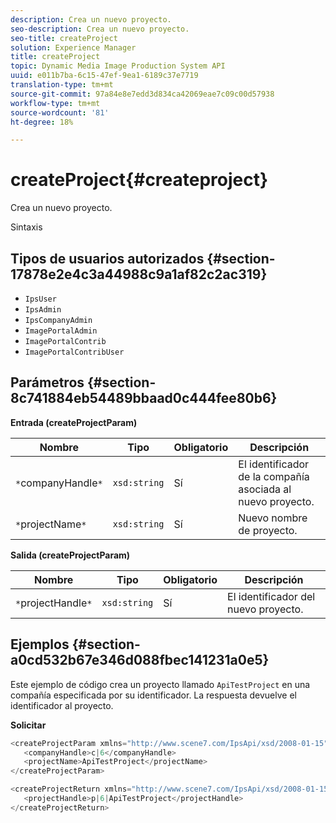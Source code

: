 ```yaml
---
description: Crea un nuevo proyecto.
seo-description: Crea un nuevo proyecto.
seo-title: createProject
solution: Experience Manager
title: createProject
topic: Dynamic Media Image Production System API
uuid: e011b7ba-6c15-47ef-9ea1-6189c37e7719
translation-type: tm+mt
source-git-commit: 97a84e8e7edd3d834ca42069eae7c09c00d57938
workflow-type: tm+mt
source-wordcount: '81'
ht-degree: 18%

---
```



# createProject{#createproject}

Crea un nuevo proyecto.

Sintaxis

## Tipos de usuarios autorizados {#section-17878e2e4c3a44988c9a1af82c2ac319}

* `IpsUser`
* `IpsAdmin`
* `IpsCompanyAdmin`
* `ImagePortalAdmin`
* `ImagePortalContrib`
* `ImagePortalContribUser`

## Parámetros {#section-8c741884eb54489bbaad0c444fee80b6}

**Entrada (createProjectParam)**

| Nombre | Tipo | Obligatorio | Descripción |
|---|---|---|---|
| `*`companyHandle`*` | `xsd:string` | Sí | El identificador de la compañía asociada al nuevo proyecto. |
| `*`projectName`*` | `xsd:string` | Sí | Nuevo nombre de proyecto. |

**Salida (createProjectParam)**

| Nombre | Tipo | Obligatorio | Descripción |
|---|---|---|---|
| `*`projectHandle`*` | `xsd:string` | Sí | El identificador del nuevo proyecto. |

## Ejemplos {#section-a0cd532b67e346d088fbec141231a0e5}

Este ejemplo de código crea un proyecto llamado `ApiTestProject` en una compañía especificada por su identificador. La respuesta devuelve el identificador al proyecto.

**Solicitar**

```java
<createProjectParam xmlns="http://www.scene7.com/IpsApi/xsd/2008-01-15">
   <companyHandle>c|6</companyHandle>
   <projectName>ApiTestProject</projectName>
</createProjectParam>
```

```java
<createProjectReturn xmlns="http://www.scene7.com/IpsApi/xsd/2008-01-15">
   <projectHandle>p|6|ApiTestProject</projectHandle>
</createProjectReturn>
```

